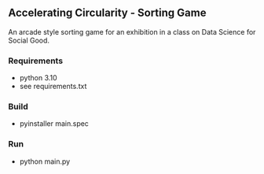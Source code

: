 ## Accelerating Circularity - Sorting Game
An arcade style sorting game for an exhibition in a class on Data Science for Social Good.

### Requirements
* python 3.10
* see requirements.txt

### Build
* pyinstaller main.spec

### Run
* python main.py
